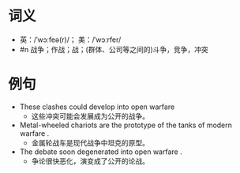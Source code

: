 # 词义
- 英：/ˈwɔːfeə(r)/； 美：/ˈwɔːrfer/
- #n 战争；作战；战；(群体、公司等之间的)斗争，竞争，冲突
# 例句
- These clashes could develop into open warfare
	- 这些冲突可能会发展成为公开的战争。
- Metal-wheeled chariots are the prototype of the tanks of modern warfare .
	- 金属轮战车是现代战争中坦克的原型。
- The debate soon degenerated into open warfare .
	- 争论很快恶化，演变成了公开的论战。

